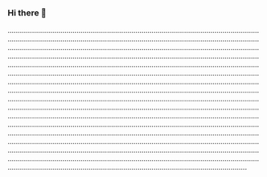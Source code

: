 ### Hi there 👋

......................................................................................................................................................................................................................................................................................................................................................................................................................................................................................................................................................................................................................................................................................................................................................................................................................................................................................................................................................................................................................................................................................................................................................................................................................................................................................................................................................................................................................................................................................................................................................................................................................................................................................................................................................................................................................................................................................................................................................................................................................................................................................................................................................................................